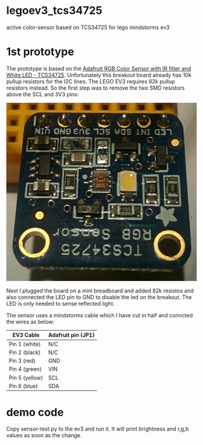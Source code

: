 # legoev3_tcs34725
active color-sensor based on TCS34725 for lego mindstorms ev3

# 1st prototype
The prototype is based on the [Adafruit RGB Color Sensor with IR filter and White LED - TCS34725](https://www.adafruit.com/product/1334).
Unfortunately this breakout board already has 10k pullup resistors for the I2C lines. The LEGO EV3 requires
82k pullup resistors instead. So the first step was to remove the two SMD resistors above the SCL and 3V3 pins:

![modifications](./images/ModifiedSensorBreakout.jpeg "modifications")

Next I plugged the board on a mini breadboard and added 82k resistos and also connected the LED pin to GND to disable
the led on the breakout. The LED is only needed to sense reflected light.

The sensor uses a mindstorms cable which I have cut in half and conncted the wires as below:

EV3 Cable | Adafruit pin (JP1)
--------|-----------
Pin 1 (white) | N/C
Pin 2 (black) | N/C
Pin 3 (red) | GND
Pin 4 (green) | VIN
Pin 5 (yellow) | SCL
Pin 6 (blue) | SDA

# demo code

Copy sensor-test.py to the ev3 and run it. It will print brightness and r,g,b values as soon as the change.

